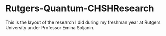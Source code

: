 # Rutgers-Quantum-CHSHResearch

This is the layout of the research I did during my freshman year at Rutgers University under Professor Emina Soljanin.

